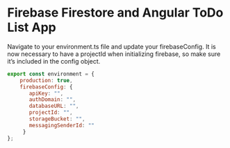 # Firebase Firestore and Angular ToDo List App

Navigate to your environment.ts file and update your firebaseConfig. It is now necessary to have a projectId when initializing firebase, so make sure it’s included in the config object.

```Javascript
export const environment = {
    production: true,
    firebaseConfig: {
       apiKey: "",
       authDomain: "",
       databaseURL: "",
       projectId: "",
       storageBucket: "",
       messagingSenderId: ""
     }
};
```
